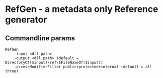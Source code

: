 ﻿# RefGen - a metadata only Reference generator # 

## Commandline params 

	RefGen 
		-input <dll path>
		-output <dll path> (default = DirectoryOf($input)\ref\$FileNameOf($input))
		-accessModifierFilter public+protected+internal (default = all three)